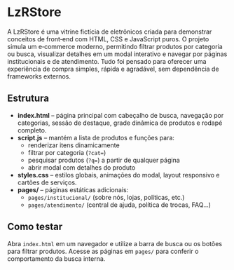 # LzRStore

A LzRStore é uma vitrine fictícia de eletrônicos criada para demonstrar conceitos de front‑end com HTML, CSS e JavaScript puros.
O projeto simula um e‑commerce moderno, permitindo filtrar produtos por categoria ou busca, visualizar detalhes em um modal interativo e navegar por páginas institucionais e de atendimento. 
Tudo foi pensado para oferecer uma experiência de compra simples, rápida e agradável, sem dependência de frameworks externos.

## Estrutura
- **index.html** – página principal com cabeçalho de busca, navegação por categorias, sessão de destaque, grade dinâmica de produtos e rodapé completo.
- **script.js** – mantém a lista de produtos e funções para:
  - renderizar itens dinamicamente
  - filtrar por categoria (`?cat=`)
  - pesquisar produtos (`?q=`) a partir de qualquer página
  - abrir modal com detalhes do produto
- **styles.css** – estilos globais, animações do modal, layout responsivo e cartões de serviços.
- **pages/** – páginas estáticas adicionais:
  - `pages/institucional/` (sobre nós, lojas, políticas, etc.)
  - `pages/atendimento/` (central de ajuda, política de trocas, FAQ…)


## Como testar
Abra `index.html` em um navegador e utilize a barra de busca ou os botões para filtrar produtos. Acesse as páginas em `pages/` para conferir o comportamento da busca interna.
